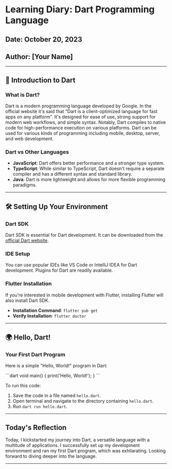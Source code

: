 
# Learning Diary: Dart Programming Language
## Date: October 20, 2023
## Author: [Your Name]

---

## 🌟 Introduction to Dart

### What is Dart?
Dart is a modern programming language developed by Google. In the official website it's said that "Dart is a client-optimized language for fast apps on any platform". It's designed for ease of use, strong support for modern web workflows, and simple syntax. Notably, Dart compiles to native code for high-performance execution on various platforms. Dart can be used for various kinds of programming including mobile, desktop, server, and web development.

### Dart vs Other Languages
- **JavaScript**: Dart offers better performance and a stronger type system.
- **TypeScript**: While similar to TypeScript, Dart doesn't require a separate compiler and has a different syntax and standard library.
- **Java**: Dart is more lightweight and allows for more flexible programming paradigms.

---

## 🛠️ Setting Up Your Environment

### Dart SDK
Dart SDK is essential for Dart development. It can be downloaded from the [official Dart website](https://dart.dev/get-dart).

### IDE Setup
You can use popular IDEs like VS Code or IntelliJ IDEA for Dart development. Plugins for Dart are readily available.

### Flutter Installation
If you're interested in mobile development with Flutter, installing Flutter will also install Dart SDK.
- **Installation Command**: `flutter pub get`
- **Verify Installation**: `flutter doctor`

---

## 🌍 Hello, Dart!

### Your First Dart Program
Here is a simple "Hello, World!" program in Dart:

\```dart
void main() {
  print('Hello, World!');
}
\```

To run this code:
1. Save the code in a file named `hello.dart`.
2. Open terminal and navigate to the directory containing `hello.dart`.
3. Run `dart run hello.dart`.

---

## Today's Reflection
Today, I kickstarted my journey into Dart, a versatile language with a multitude of applications. I successfully set up my development environment and ran my first Dart program, which was exhilarating. Looking forward to diving deeper into the language.

---

